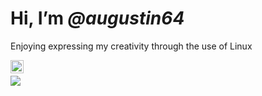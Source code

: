 # Hi, I’m *@augustin64*
Enjoying expressing my creativity through the use of Linux

<a href="https://augustin64.github.io/discord/profile">
  <img align="left" alt="augustin64#8544" width="21px" src="https://augustin64.github.io/augustin64/discord-round.svg" />
</a>


#

<img align="center" src="https://github-readme-stats.vercel.app/api/top-langs/?username=augustin64&theme=react&show_icons=true&layout=compact&exclude_repo=augustin64.github.io" />
